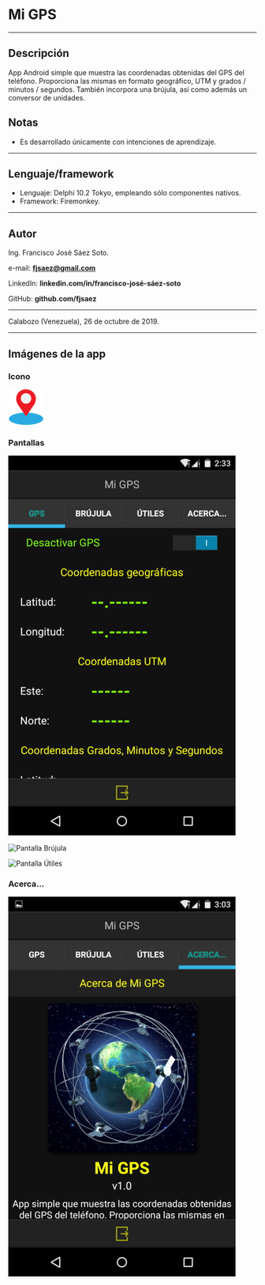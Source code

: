 # Mi GPS

---

## Descripción

App Android simple que muestra las coordenadas obtenidas del GPS del teléfono. Proporciona las mismas en formato geográfico, UTM y grados / minutos / segundos. También incorpora una brújula, así como además un conversor de unidades.

## Notas

* Es desarrollado únicamente con intenciones de aprendizaje.

---

## Lenguaje/framework

* Lenguaje: Delphi 10.2 Tokyo, empleando sólo componentes nativos. 
* Framework: Firemonkey. 

---

## Autor

Ing. Francisco José Sáez Soto.

e-mail: **fjsaez@gmail.com**

LinkedIn: **linkedin.com/in/francisco-josé-sáez-soto**

GitHub: **github.com/fjsaez**

---

Calabozo (Venezuela), 26 de octubre de 2019.

---

## Imágenes de la app

### Icono

![Mi GPS](Imagen/gps_72x72.png)

### Pantallas

![Pantalla GPS](Imagen/tab_gps.jpg)


![Pantalla Brújula](Imagen/tab_brújula.jpg)


![Pantalla Útiles](Imagen/tab_útiles.jpg)


### Acerca...

![Pantalla Acerca](Imagen/tab_acerca.jpg)
